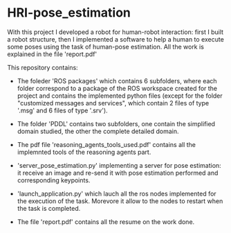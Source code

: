 # HRI-pose_estimation

With this project I developed a robot for human-robot interaction: first I built a robot structure, then I implemented a software to help a human to execute some poses using the task of human-pose estimation. All the work is explained in the file 'report.pdf'

This repository contains:

- The foleder 'ROS packages' which contains 6 subfolders, where each folder correspond to a package of the ROS workspace created for the project and contains the implemented python files (except for the folder "customized messages and services", which contain 2 files of type '.msg' and  6 files of type '.srv').

- The folder 'PDDL' contains two subfolders, one contain the simplified domain studied, the other the complete detailed domain.

- The pdf file 'reasoning_agents_tools_used.pdf' contains all the implemnted tools of the reasoning agents part.

- 'server_pose_estimation.py' implementing a server for pose estimation: it receive an image and re-send it with pose estimation performed and corresponding keypoints.

- 'launch_application.py' which lauch all the ros nodes implemented for the execution of the task. Morevore it allow to the nodes to restart when the task is completed.

-  The file 'report.pdf' contains all the resume on the work done.
